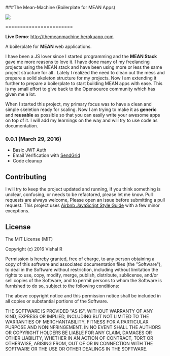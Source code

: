 ###The Mean-Machine (Boilerplate for MEAN Apps)


![](https://s30.postimg.org/4fcwcwbkh/mean-machine.png)




=======================


**Live Demo**: http://themeanmachine.herokuapp.com  

A boilerplate for **MEAN** web applications.

I have been a JS lover since I started programming and the **MEAN Stack** gave me more reasons to love it. I have done many of my
freelancing projects using the MEAN stack and have been using more or less the same project structure for all . Lately I realized 
the need to clean out the mess and prepare a solid skeleton structure for my projects. Now I am extending it further to prepare a
boilerplate to start building MEAN apps with ease. This is my small effort to give back to the Opensource community which has given
me a lot. 




When I started this project, my primary focus was to have a clean and simple skeletion ready for scaling.
Now I am trying to make it as **generic** and **reusable** as possible so that you can easily write your awesome apps on top of it.
I will add my learnings on the way and will try to use code as documentation. 


### 0.0.1 (March 29, 2016)
- Basic JWT Auth 
- Email Verification with [SendGrid](https://www.npmjs.com/package/sendgrid)
- Code cleanup


Contributing
------------

I will try to keep the project updated and running, if you think something is unclear, confusing, 
or needs to be refactored, please let me know.
Pull requests are always welcome, Please open an issue before
submitting a pull request. This project uses
[Airbnb JavaScript Style Guide](https://github.com/airbnb/javascript) with a
few minor exceptions. 

License
-------

The MIT License (MIT)

Copyright (c) 2016 Vishal R

Permission is hereby granted, free of charge, to any person obtaining a copy of this software and associated documentation files (the "Software"), to deal in the Software without restriction, including without limitation the rights to use, copy, modify, merge, publish, distribute, sublicense, and/or sell copies of the Software, and to permit persons to whom the Software is furnished to do so, subject to the following conditions:

The above copyright notice and this permission notice shall be included in all copies or substantial portions of the Software.

THE SOFTWARE IS PROVIDED "AS IS", WITHOUT WARRANTY OF ANY KIND, EXPRESS OR IMPLIED, INCLUDING BUT NOT LIMITED TO THE WARRANTIES OF MERCHANTABILITY, FITNESS FOR A PARTICULAR PURPOSE AND NONINFRINGEMENT. IN NO EVENT SHALL THE AUTHORS OR COPYRIGHT HOLDERS BE LIABLE FOR ANY CLAIM, DAMAGES OR OTHER LIABILITY, WHETHER IN AN ACTION OF CONTRACT, TORT OR OTHERWISE, ARISING FROM, OUT OF OR IN CONNECTION WITH THE SOFTWARE OR THE USE OR OTHER DEALINGS IN THE SOFTWARE.
